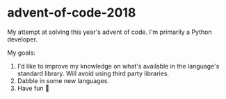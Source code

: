 # advent-of-code-2018

My attempt at solving this year's advent of code. I'm primarily a Python developer.

My goals:

1. I'd like to improve my knowledge on what's available in the language's standard library. Will avoid using third party libraries.
2. Dabble in some new languages.
3. Have fun 😬
